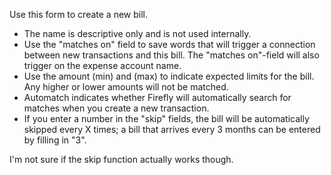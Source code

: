 Use this form to create a new bill.

* The name is descriptive only and is not used internally.
* Use the "matches on" field to save words that will trigger a connection between new transactions and this bill. The "matches on"-field will also trigger on the expense account name.
* Use the amount (min) and (max) to indicate expected limits for the bill. Any higher or lower amounts will not be matched.
* Automatch indicates whether Firefly will automatically search for matches when you create a new transaction.
* If you enter a number in the "skip" fields, the bill will be automatically skipped every X times; a bill that arrives every 3 months can be entered by filling in "3".

I'm not sure if the skip function actually works though.